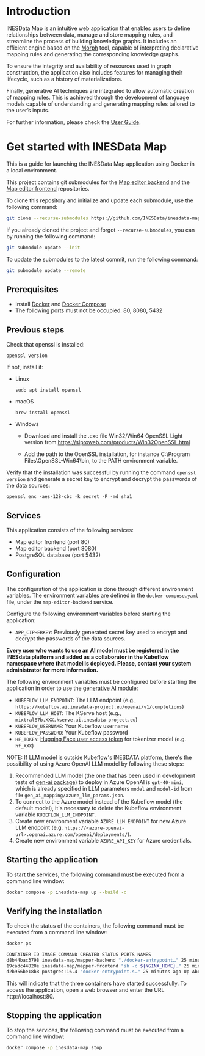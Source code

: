 # Introduction

INESData Map is an intuitive web application that enables users to define relationships between data, manage and store mapping rules, and streamline the process of building knowledge graphs. It includes an efficient engine based on the [Morph](https://github.com/morph-kgc/morph-kgc) tool, capable of interpreting declarative mapping rules and generating the corresponding knowledge graphs.

To ensure the integrity and availability of resources used in graph construction, the application also includes features for managing their lifecycle, such as a history of materializations.

Finally, generative AI techniques are integrated to allow automatic creation of mapping rules. This is achieved through the development of language models capable of understanding and generating mapping rules tailored to the user’s inputs.

For further information, please check the [User Guide](docs/GMV-INESDATA-MAP-GU-001_v3.0.pdf).

# Get started with INESData Map

This is a guide for launching the INESData Map application using Docker in a local environment.

This project contains git submodules for the [Map editor backend](https://github.com/INESData/inesdata-map-editor-backend) and the [Map editor frontend](https://github.com/INESData/inesdata-map-editor-frontend) repositories.

To clone this repository and initialize and update each submodule, use the following command:

```bash
git clone --recurse-submodules https://github.com/INESData/inesdata-map
```

If you already cloned the project and forgot `--recurse-submodules`, you can by running the following command:

```bash
git submodule update --init
```

To update the submodules to the latest commit, run the following command:

```bash
git submodule update --remote
```

## Prerequisites

- Install [Docker](https://docs.docker.com/engine/install/) and [Docker Compose](https://docs.docker.com/compose/install/)
- The following ports must not be occupied: 80, 8080, 5432

## Previous steps

Check that openssl is installed:

```
openssl version
```

If not, install it:

- Linux

  ```
  sudo apt install openssl
  ```

- macOS

  ```
  brew install openssl
  ```

- Windows

  - Download and install the .exe file Win32/Win64 OpenSSL Light version from https://slproweb.com/products/Win32OpenSSL.html

  - Add the path to the OpenSSL installation, for instance C:\Program Files\OpenSSL-Win64\bin, to the PATH environment variable.

Verify that the installation was successful by running the command `openssl version` and generate a secret key to encrypt and decrypt the passwords of the data sources:

```
openssl enc -aes-128-cbc -k secret -P -md sha1
```

## Services

This application consists of the following services:

- Map editor frontend (port 80)
- Map editor backend (port 8080)
- PostgreSQL database (port 5432)

## Configuration

The configuration of the application is done through different environment variables. The environment variables are defined in the `docker-compose.yaml` file, under the `map-editor-backend` service.

Configure the following environment variables before starting the application:

- `APP_CIPHERKEY`: Previously generated secret key used to encrypt and decrypt the passwords of the data sources.

**Every user who wants to use an AI model must be registered in the INESdata platform and added as a collaborator in the Kubeflow namespace where that model is deployed. Please, contact your system administrator for more information.**

The following environment variables must be configured before starting the application in order to use the [generative AI module](https://github.com/INESData/inesdata-map-gen-ai):

- `KUBEFLOW_LLM_ENDPOINT`: The LLM endpoint (e.g., `https://kubeflow.ai.inesdata-project.eu/openai/v1/completions`)
- `KUBEFLOW_LLM_HOST`: The KServe host (e.g., `mixtral87b.XXX.kserve.ai.inesdata-project.eu`)
- `KUBEFLOW_USERNAME`: Your Kubeflow username
- `KUBEFLOW_PASSWORD`: Your Kubeflow password
- `HF_TOKEN`: [Hugging Face user access token](https://huggingface.co/settings/tokens) for tokenizer model (e.g. `hf_XXX`)

NOTE: If LLM model is outside Kubeflow's INESDATA platform, there's the possibility of using Azure OpenAI LLM model by following these steps:
1. Recommended LLM model (the one that has been used in development tests of [gen-ai package](https://github.com/INESData/inesdata-map-gen-ai)) to deploy in Azure OpenAI is `gpt-40-mini`, which is already specified in LLM parameters `model` and `model-id` from file `gen_ai_mapping/azure_llm_params.json`.
2. To connect to the Azure model instead of the Kubeflow model (the default model), it's necessary to delete the Kubeflow environment variable `KUBEFLOW_LLM_ENDPOINT`.
3. Create new environment variable `AZURE_LLM_ENDPOINT` for new Azure LLM endpoint (e.g. `https://<azure-openai-url>.openai.azure.com/openai/deployments/`).
4. Create new environment variable `AZURE_API_KEY` for Azure credentials.

## Starting the application

To start the services, the following command must be executed from a command line window:

```bash
docker compose -p inesdata-map up --build -d
```

## Verifying the installation

To check the status of the containers, the following command must be executed from a command line window:

```bash
docker ps

CONTAINER ID IMAGE COMMAND CREATED STATUS PORTS NAMES
d8b44bac3798 inesdata-map/mapper-backend "./docker-entrypoint…" 25 minutes ago Up About a minute 0.0.0.0:8080->8080/tcp, :::8080->8080/tcp inesdata-map-map-editor-backend-1
19cadc44820e inesdata-map/mapper-frontend "sh -c ${NGINX_HOME}…" 25 minutes ago Up About a minute 0.0.0.0:80->80/tcp, :::80->80/tcp inesdata-map-map-editor-frontend-1
d2b956be18b8 postgres:16.4 "docker-entrypoint.s…" 25 minutes ago Up About a minute (healthy) 0.0.0.0:5432->5432/tcp, :::5432->5432/tcp inesdata-map-db-postgres-1
```

This will indicate that the three containers have started successfully. To access the application, open a web browser and enter the URL http://localhost:80.

## Stopping the application

To stop the services, the following command must be executed from a command line window:

```bash
docker compose -p inesdata-map stop
```
